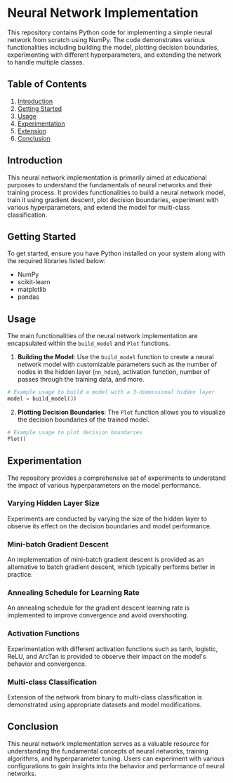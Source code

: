 # Neural Network Implementation

This repository contains Python code for implementing a simple neural network from scratch using NumPy. The code demonstrates various functionalities including building the model, plotting decision boundaries, experimenting with different hyperparameters, and extending the network to handle multiple classes.

## Table of Contents
1. [Introduction](#introduction)
2. [Getting Started](#getting-started)
3. [Usage](#usage)
4. [Experimentation](#experimentation)
5. [Extension](#extension)
6. [Conclusion](#conclusion)

## Introduction
This neural network implementation is primarily aimed at educational purposes to understand the fundamentals of neural networks and their training process. It provides functionalities to build a neural network model, train it using gradient descent, plot decision boundaries, experiment with various hyperparameters, and extend the model for multi-class classification.

## Getting Started
To get started, ensure you have Python installed on your system along with the required libraries listed below:
- NumPy
- scikit-learn
- matplotlib
- pandas

## Usage
The main functionalities of the neural network implementation are encapsulated within the `build_model` and `Plot` functions.

1. **Building the Model**: Use the `build_model` function to create a neural network model with customizable parameters such as the number of nodes in the hidden layer (`nn_hdim`), activation function, number of passes through the training data, and more.

```python
# Example usage to build a model with a 3-dimensional hidden layer
model = build_model(3)
```

2. **Plotting Decision Boundaries**: The `Plot` function allows you to visualize the decision boundaries of the trained model.

```python
# Example usage to plot decision boundaries
Plot()
```

## Experimentation
The repository provides a comprehensive set of experiments to understand the impact of various hyperparameters on the model performance.

### Varying Hidden Layer Size
Experiments are conducted by varying the size of the hidden layer to observe its effect on the decision boundaries and model performance.

### Mini-batch Gradient Descent
An implementation of mini-batch gradient descent is provided as an alternative to batch gradient descent, which typically performs better in practice.

### Annealing Schedule for Learning Rate
An annealing schedule for the gradient descent learning rate is implemented to improve convergence and avoid overshooting.

### Activation Functions
Experimentation with different activation functions such as tanh, logistic, ReLU, and ArcTan is provided to observe their impact on the model's behavior and convergence.

### Multi-class Classification
Extension of the network from binary to multi-class classification is demonstrated using appropriate datasets and model modifications.

## Conclusion
This neural network implementation serves as a valuable resource for understanding the fundamental concepts of neural networks, training algorithms, and hyperparameter tuning. Users can experiment with various configurations to gain insights into the behavior and performance of neural networks.
